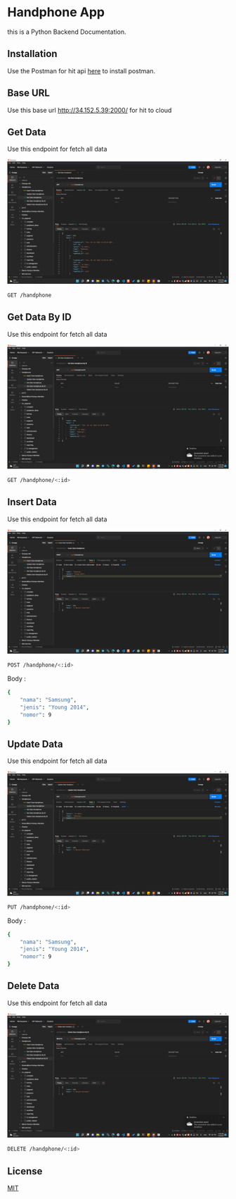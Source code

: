 # Handphone App

this is a Python Backend Documentation.

## Installation

Use the Postman for hit api [here](https://www.postman.com/downloads/) to install postman.

## Base URL

Use this base url http://34.152.5.39:2000/ for hit to cloud

## Get Data

Use this endpoint for fetch all data

<img src="img/1.png">


```bash
GET /handphone
```

## Get Data By ID

Use this endpoint for fetch all data

<img src="img/2.png">

```bash
GET /handphone/<:id>
```

## Insert Data

Use this endpoint for fetch all data

<img src="img/3.png">

```bash
POST /handphone/<:id>
```

Body :

```bash
{
    "nama": "Samsung",
    "jenis": "Young 2014",
    "nomor": 9
}
```

## Update Data

Use this endpoint for fetch all data

<img src="img/4.png">

```bash
PUT /handphone/<:id>
```

Body :

```bash
{
    "nama": "Samsung",
    "jenis": "Young 2014",
    "nomor": 9
}
```

## Delete Data

Use this endpoint for fetch all data

<img src="img/5.png">

```bash
DELETE /handphone/<:id>
```

## License
[MIT](https://choosealicense.com/licenses/mit/)